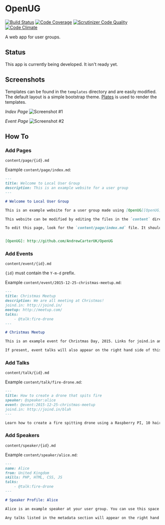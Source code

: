 # OpenUG

[![Build Status](https://travis-ci.org/AndrewCarterUK/OpenUG.svg)](https://travis-ci.org/AndrewCarterUK/OpenUG)
[![Code Coverage](https://scrutinizer-ci.com/g/AndrewCarterUK/OpenUG/badges/coverage.png?b=master)](https://scrutinizer-ci.com/g/AndrewCarterUK/OpenUG/?branch=master)
[![Scrutinizer Code Quality](https://scrutinizer-ci.com/g/AndrewCarterUK/OpenUG/badges/quality-score.png?b=master)](https://scrutinizer-ci.com/g/AndrewCarterUK/OpenUG/?branch=master)
[![Code Climate](https://codeclimate.com/github/AndrewCarterUK/OpenUG/badges/gpa.svg)](https://codeclimate.com/github/AndrewCarterUK/OpenUG)

A web app for user groups.

## Status

This app is currently being developed. It isn't ready yet.

## Screenshots

Templates can be found in the `templates` directory and are easily modified. The default layout is a simple bootstrap theme. [Plates](http://platesphp.com/) is used to render the templates.

_Index Page_ ![Screenshot #1](http://res.cloudinary.com/radiophp/image/upload/v1447104482/index-screenshot_eeewlw.png)

_Event Page_ ![Screenshot #2](http://res.cloudinary.com/radiophp/image/upload/v1447104482/event-screenshot_qe3jne.png)

## How To

### Add Pages

`content/page/{id}.md`

Example `content/page/index.md`:

```md
---
title: Welcome to Local User Group
description: This is an example website for a user group
---

# Welcome to Local User Group

This is an example website for a user group made using [OpenUG][OpenUG].

This website can be modified by editing the files in the `content` directory.

To edit this page, look for the `content/page/index.md` file. It should look like this:


[OpenUG]: http://github.com/AndrewCarterUK/OpenUG
```

### Add Events

`content/event/{id}.md`

`{id}` must contain the `Y-m-d` prefix.

Example `content/event/2015-12-25-christmas-meetup.md`:

```md
---
title: Christmas Meetup
description: We are all meeting at Christmas!
joind.in: http://joind.in/
meetup: http://meetup.com/
talks:
    - @talk:fire-drone
---

# Christmas Meetup

This is an example event for Christmas Day, 2015. Links for joind.in and meetup.com will appear below if they're present in the metadata section of this event.

If present, event talks will also appear on the right hand side of this page.
```

### Add Talks

`content/talk/{id}.md`

Example `content/talk/fire-drone.md`:

```md
---
title: How to create a drone that spits fire
speaker: @speaker:alice
event: @event:2015-12-25-christmas-meetup
joind.in: http://joind.in/blah
---

Learn how to create a fire spitting drone using a Raspberry PI, 10 hair dryers and some tweezers.
```

### Add Speakers

`content/speaker/{id}.md`

Example `content/speaker/alice.md`:

```md
---
name: Alice
from: United Kingdom
skills: PHP, HTML, CSS, JS
talks:
    - @talk:fire-drone
---

# Speaker Profile: Alice

Alice is an example speaker at your user group. You can use this space to write a bio for Alice.

Any talks listed in the metadata section will appear on the right hand side.
```
